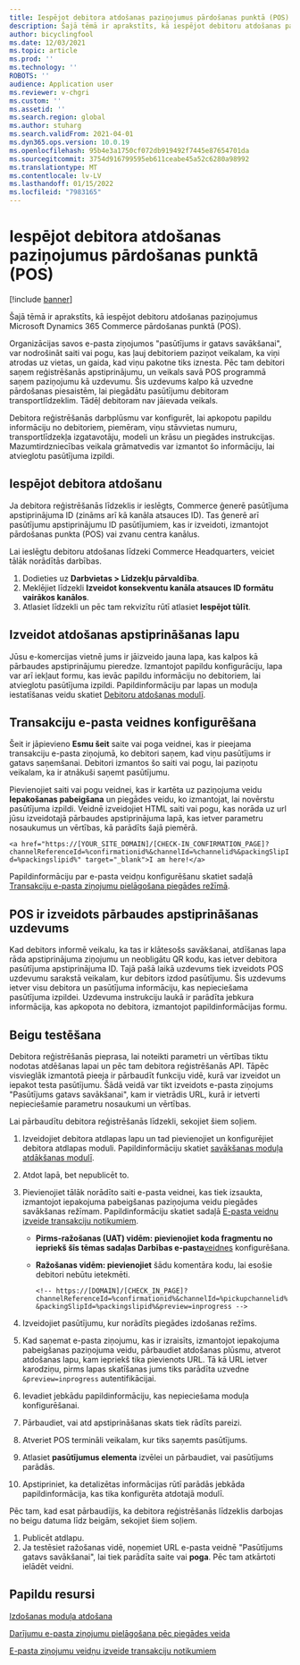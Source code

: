 ```yaml
---
title: Iespējot debitora atdošanas paziņojumus pārdošanas punktā (POS)
description: Šajā tēmā ir aprakstīts, kā iespējot debitoru atdošanas paziņojumus Microsoft Dynamics 365 Commerce pārdošanas punktā (POS).
author: bicyclingfool
ms.date: 12/03/2021
ms.topic: article
ms.prod: ''
ms.technology: ''
ROBOTS: ''
audience: Application user
ms.reviewer: v-chgri
ms.custom: ''
ms.assetid: ''
ms.search.region: global
ms.author: stuharg
ms.search.validFrom: 2021-04-01
ms.dyn365.ops.version: 10.0.19
ms.openlocfilehash: 95b4e3a1750cf072db919492f7445e87654701da
ms.sourcegitcommit: 3754d916799595eb611ceabe45a52c6280a98992
ms.translationtype: MT
ms.contentlocale: lv-LV
ms.lasthandoff: 01/15/2022
ms.locfileid: "7983165"
---
```

# <a name="enable-customer-check-in-notifications-in-point-of-sale-pos"></a>Iespējot debitora atdošanas paziņojumus pārdošanas punktā (POS)

[!include [banner](includes/banner.md)]

Šajā tēmā ir aprakstīts, kā iespējot debitoru atdošanas paziņojumus Microsoft Dynamics 365 Commerce pārdošanas punktā (POS).

Organizācijas savos e-pasta ziņojumos "pasūtījums ir gatavs savākšanai", var nodrošināt saiti vai pogu, kas ļauj debitoriem paziņot veikalam, ka viņi atrodas uz vietas, un gaida, kad viņu pakotne tiks iznesta. Pēc tam debitori saņem reģistrēšanās apstiprinājumu, un veikals savā POS programmā saņem paziņojumu kā uzdevumu. Šis uzdevums kalpo kā uzvedne pārdošanas piesaistēm, lai piegādātu pasūtījumu debitoram transportlīdzeklim. Tādēļ debitoram nav jāievada veikals.

Debitora reģistrēšanās darbplūsmu var konfigurēt, lai apkopotu papildu informāciju no debitoriem, piemēram, viņu stāvvietas numuru, transportlīdzekļa izgatavotāju, modeli un krāsu un piegādes instrukcijas. Mazumtirdzniecības veikala grāmatvedis var izmantot šo informāciju, lai atvieglotu pasūtījuma izpildi.

## <a name="enable-customer-check-in"></a>Iespējot debitora atdošanu

Ja debitora reģistrēšanās līdzeklis ir ieslēgts, Commerce ģenerē pasūtījuma apstiprinājuma ID (zināms arī kā kanāla atsauces ID). Tas ģenerē arī pasūtījumu apstiprinājumu ID pasūtījumiem, kas ir izveidoti, izmantojot pārdošanas punkta (POS) vai zvanu centra kanālus. 

Lai ieslēgtu debitoru atdošanas līdzeki Commerce Headquarters, veiciet tālāk norādītās darbības.

1. Dodieties uz **Darbvietas \> Līdzekļu pārvaldība**.
2. Meklējiet līdzekli **Izveidot konsekventu kanāla atsauces ID formātu vairākos kanālos**. 
3. Atlasiet līdzekli un pēc tam rekvizītu rūtī atlasiet **Iespējot tūlīt**. 

## <a name="create-a-check-in-confirmation-page"></a>Izveidot atdošanas apstiprināšanas lapu

Jūsu e-komercijas vietnē jums ir jāizveido jauna lapa, kas kalpos kā pārbaudes apstiprinājumu pieredze. Izmantojot papildu konfigurāciju, lapa var arī iekļaut formu, kas ievāc papildu informāciju no debitoriem, lai atvieglotu pasūtījuma izpildi. Papildinformāciju par lapas un moduļa iestatīšanas veidu skatiet [Debitoru atdošanas modulī](check-in-pickup-module.md).

## <a name="configure-the-transactional-email-template"></a>Transakciju e-pasta veidnes konfigurēšana

Šeit ir jāpievieno **Esmu šeit** saite vai poga veidnei, kas ir pieejama transakciju e-pasta ziņojumā, ko debitori saņem, kad viņu pasūtījums ir gatavs saņemšanai. Debitori izmantos šo saiti vai pogu, lai paziņotu veikalam, ka ir atnākuši saņemt pasūtījumu. 

Pievienojiet saiti vai pogu veidnei, kas ir kartēta uz paziņojuma veidu **Iepakošanas pabeigšana** un piegādes veidu, ko izmantojat, lai novērstu pasūtījuma izpildi. Veidnē izveidojiet HTML saiti vai pogu, kas norāda uz url jūsu izveidotajā pārbaudes apstiprinājuma lapā, kas ietver parametru nosaukumus un vērtības, kā parādīts šajā piemērā.

`<a href="https://[YOUR_SITE_DOMAIN]/[CHECK-IN_CONFIRMATION_PAGE]?channelReferenceId=%confirmationid%&channelId=%channelid%&packingSlipId=%packingslipid%" target="_blank">I am here!</a>`

Papildinformāciju par e-pasta veidņu konfigurēšanu skatiet sadaļā [Transakciju e-pasta ziņojumu pielāgošana piegādes režīmā](customize-email-delivery-mode.md). 

## <a name="a-check-in-confirmation-task-is-created-in-pos"></a>POS ir izveidots pārbaudes apstiprināšanas uzdevums

Kad debitors informē veikalu, ka tas ir klātesošs savākšanai, atdīšanas lapa rāda apstiprinājuma ziņojumu un neobligātu QR kodu, kas ietver debitora pasūtījuma apstiprinājuma ID. Tajā pašā laikā uzdevums tiek izveidots POS uzdevumu sarakstā veikalam, kur debitors izdod pasūtījumu. Šis uzdevums ietver visu debitora un pasūtījuma informāciju, kas nepieciešama pasūtījuma izpildei. Uzdevuma instrukciju laukā ir parādīta jebkura informācija, kas apkopota no debitora, izmantojot papildinformācijas formu.

## <a name="end-to-end-testing"></a>Beigu testēšana

Debitora reģistrēšanās pieprasa, lai noteikti parametri un vērtības tiktu nodotas atdēšanas lapai un pēc tam debitora reģistrēšanās API. Tāpēc visvieglāk izmantotā pieeja ir pārbaudīt funkciju vidē, kurā var izveidot un iepakot testa pasūtījumu. Šādā veidā var tikt izveidots e-pasta ziņojums "Pasūtījums gatavs savākšanai", kam ir vietrādis URL, kurā ir ietverti nepieciešamie parametru nosaukumi un vērtības.

Lai pārbaudītu debitora reģistrēšanās līdzekli, sekojiet šiem soļiem.

1. Izveidojiet debitora atdlapas lapu un tad pievienojiet un konfigurējiet debitora atdlapas moduli. Papildinformāciju skatiet [savākšanas moduļa atdākšanas modulī](check-in-pickup-module.md). 
1. Atdot lapā, bet nepublicēt to.
1. Pievienojiet tālāk norādīto saiti e-pasta veidnei, kas tiek izsaukta, izmantojot iepakojuma pabeigšanas paziņojuma veidu piegādes savākšanas režīmam. Papildinformāciju skatiet sadaļā [E-pasta veidņu izveide transakciju notikumiem](email-templates-transactions.md).

    - **Pirms-ražošanas (UAT) vidēm: pievienojiet koda fragmentu no iepriekš šīs tēmas sadaļas Darbības e-pasta**[veidnes](#configure-the-transactional-email-template) konfigurēšana.
    - **Ražošanas vidēm: pievienojiet** šādu komentāra kodu, lai esošie debitori nebūtu ietekmēti.

        `<!-- https://[DOMAIN]/[CHECK_IN_PAGE]?channelReferenceId=%confirmationid%&channelId=%pickupchannelid%&packingSlipId=%packingslipid%&preview=inprogress -->`

1. Izveidojiet pasūtījumu, kur norādīts piegādes izdošanas režīms.
1. Kad saņemat e-pasta ziņojumu, kas ir izraisīts, izmantojot iepakojuma pabeigšanas paziņojuma veidu, pārbaudiet atdošanas plūsmu, atverot atdošanas lapu, kam iepriekš tika pievienots URL. Tā kā URL ietver karodziņu, pirms lapas skatīšanas jums tiks parādīta uzvedne `&preview=inprogress` autentifikācijai.
1. Ievadiet jebkādu papildinformāciju, kas nepieciešama moduļa konfigurēšanai.
1. Pārbaudiet, vai atd apstiprināšanas skats tiek rādīts pareizi.
1. Atveriet POS termināli veikalam, kur tiks saņemts pasūtījums.
1. Atlasiet **pasūtījumus elementa** izvēlei un pārbaudiet, vai pasūtījums parādās.
1. Apstipriniet, ka detalizētas informācijas rūtī parādās jebkāda papildinformācija, kas tika konfigurēta atdotajā modulī.

Pēc tam, kad esat pārbaudījis, ka debitora reģistrēšanās līdzeklis darbojas no beigu datuma līdz beigām, sekojiet šiem soļiem.

1. Publicēt atdlapu.
1. Ja testēsiet ražošanas vidē, noņemiet URL e-pasta veidnē "Pasūtījums gatavs savākšanai", lai tiek parādīta saite vai **poga**. Pēc tam atkārtoti ielādēt veidni.

## <a name="additional-resources"></a>Papildu resursi

[Izdošanas moduļa atdošana](check-in-pickup-module.md)

[Darījumu e-pasta ziņojumu pielāgošana pēc piegādes veida](customize-email-delivery-mode.md)

[E-pasta ziņojumu veidņu izveide transakciju notikumiem](email-templates-transactions.md)
